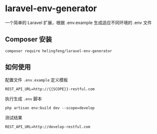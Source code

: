 # laravel-env-generator
一个简单的 Laravel 扩展，根据 .env.example 生成适应不同环境的 .env 文件

## Composer 安装

```shell
composer require helingfeng/laravel-env-generator  
```

## 如何使用

配置文件 `.env.example` 定义模板
```
REST_API_URL=http://{{SCOPE}}-restful.com
```

执行生成 `.env` 脚本
```shell
php artisan env:build dev --scope=develop
```

测试结果
```
REST_API_URL=http://develop-restful.com
```
